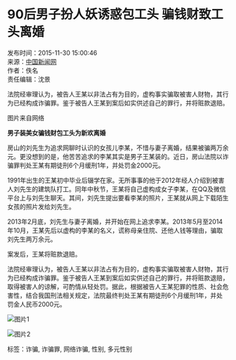 # 90后男子扮人妖诱惑包工头 骗钱财致工头离婚

发布时间：2015-11-30 15:00:46  
来源：[中国新闻网](http://www.chinanews.com/sh/2015/11-30/7647827.shtml)  
作者：佚名  
责任编辑：沈景

法院经审理认为，被告人王某以非法占有为目的，虚构事实骗取被害人财物，其行为已经构成诈骗罪。鉴于被告人王某到案后如实供述自己的罪行，并将赃款退赔。

图片来自网络

**男子装美女骗钱财包工头为新欢离婚**

房山的刘先生为追求网聊时认识的女孩儿李某，不惜与妻子离婚，结果被骗两万余元。更没想到的是，他苦苦追求的李某其实是男子王某装的。近日，房山法院以诈骗罪判处王某有期徒刑6个月缓刑1年，并处罚金2000元。

1991年出生的王某初中毕业后辍学在家。无所事事的他于2012年经人介绍到被害人刘先生的建筑队打工。同年中秋节，王某将自己虚构成女子李某，在QQ及微信平台上与刘先生聊天。其间，刘先生提出要看李某的照片，王某就从网上下载陌生女孩的照片发给刘先生。

2013年2月底，刘先生与妻子离婚，并开始在网上追求李某。2013年5月至2014年10月，王某先后以虚构的李某的名义，谎称母亲住院、还他人钱等理由，骗取刘先生两万余元。

案发后，王某将赃款退赔。

法院经审理认为，被告人王某以非法占有为目的，虚构事实骗取被害人财物，其行为已经构成诈骗罪。鉴于被告人王某到案后如实供述自己的罪行，并将赃款退赔，取得被害人的谅解，可酌情从轻处罚。据此，根据被告人王某犯罪的性质、社会危害性，结合我国刑法相关规定，法院最终判处王某有期徒刑6个月缓刑1年，并处罚金人民币2000元。

![图片1](http://jiangsu.china.com.cn/statics/images/show_gj.jpg)

![图片2](http://jiangsu.china.com.cn/statics/images/cujinhui.jpg) 

标签：诈骗, 诈骗罪, 网络诈骗, 性别, 多元性别